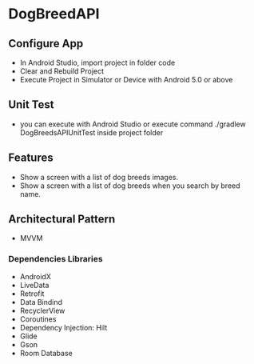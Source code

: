 # DogBreedAPI

## Configure App
- In Android Studio, import project in folder code
- Clear and Rebuild Project
- Execute Project in Simulator or Device with Android 5.0 or above

## Unit Test
- you can execute with Android Studio or execute command ./gradlew DogBreedsAPIUnitTest inside project folder 

## Features
- Show a screen with a list of dog breeds images.
- Show a screen with a list of dog breeds when you search by breed name.

## Architectural Pattern
- MVVM

### Dependencies Libraries
- AndroidX
- LiveData
- Retrofit
- Data Bindind
- RecyclerView
- Coroutines
- Dependency Injection: Hilt
- Glide
- Gson
- Room Database
